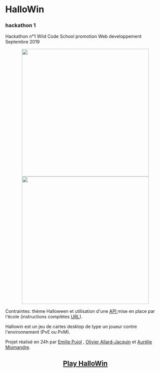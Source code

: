 # HalloWin
### hackathon 1


<p>Hackathon n°1 Wild Code School promotion Web developpement Septembre 2019</p>
<p align="center">
<img src="https://github.com/AurelieMio/hallowin/blob/master/Capture%20d%E2%80%99e%CC%81cran%202019-11-20%20a%CC%80%2008.28.54.png?raw=true" width="400" />

<img src="https://github.com/AurelieMio/hallowin/blob/master/Capture%20d%E2%80%99e%CC%81cran%202019-11-20%20a%CC%80%2008.28.27.png?raw=true" width="400" />
</p>
Contraintes: thème Halloween et utilisation d'une <a href="https://hackathon-wild-hackoween.herokuapp.com/"> API </a>mise en place par l'école (instructions complètes <a href="https://docs.google.com/presentation/d/15sNnQ4UOpn8vK86ktunxet4_It1kF3YArKpBLN11hrc/edit#slide=id.p">URL</a>).</p>
<p>Hallowin est un jeu de cartes desktop de type un joueur contre l'environnement (PvE ou PvM).
  </p>
<p>Projet réalisé en 24h par 
<a href="https://github.com/EmilieWoolf/">Emilie Pujol</a> , <a href="https://github.com/Olivier9925">Olivier Allard-Jacquin</a> et
<a href="https://github.com/AurelieMio/">Aurélie Miomandre</a>.</p>

## <p align="center" ><a href="https://olivier9925.github.io/hallowin/">Play HalloWin</a></p>
